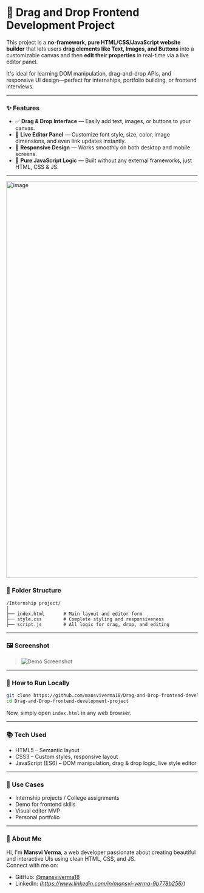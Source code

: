 # 🧰 Drag and Drop Frontend Development Project

This project is a **no-framework, pure HTML/CSS/JavaScript website builder** that lets users **drag elements like Text, Images, and Buttons** into a customizable canvas and then **edit their properties** in real-time via a live editor panel.

It's ideal for learning DOM manipulation, drag-and-drop APIs, and responsive UI design—perfect for internships, portfolio building, or frontend interviews.

---

### ✨ Features

- ✅ **Drag & Drop Interface** — Easily add text, images, or buttons to your canvas.
- 🎨 **Live Editor Panel** — Customize font style, size, color, image dimensions, and even link updates instantly.
- 📱 **Responsive Design** — Works smoothly on both desktop and mobile screens.
- 🧠 **Pure JavaScript Logic** — Built without any external frameworks, just HTML, CSS & JS.

---

<img width="1919" height="1041" alt="image" src="https://github.com/user-attachments/assets/7623234f-05e3-45ab-a874-e5d97b35a4b7" />


### 📂 Folder Structure

```
/Internship project/
│
├── index.html       # Main layout and editor form
├── style.css        # Complete styling and responsiveness
├── script.js        # All logic for drag, drop, and editing
```

---

### 🖼️ Screenshot

> ![Demo Screenshot](3db7ac19-a735-4cd1-81af-4aa0391c50c7.png)

---

### 🚀 How to Run Locally

```bash
git clone https://github.com/mansviverma18/Drag-and-Drop-frontend-development-project.git
cd Drag-and-Drop-frontend-development-project
```

Now, simply open `index.html` in any web browser.

---

### 📚 Tech Used

- HTML5 – Semantic layout
- CSS3 – Custom styles, responsive layout
- JavaScript (ES6) – DOM manipulation, drag & drop logic, live style editor

---

### 📌 Use Cases

- Internship projects / College assignments
- Demo for frontend skills
- Visual editor MVP
- Personal portfolio

---

### 🙋 About Me

Hi, I'm **Mansvi Verma**, a web developer passionate about creating beautiful and interactive UIs using clean HTML, CSS, and JS.  
Connect with me on:

- GitHub: [@mansviverma18](https://github.com/mansviverma18)
- LinkedIn: *(https://www.linkedin.com/in/mansvi-verma-9b778b256/)*


